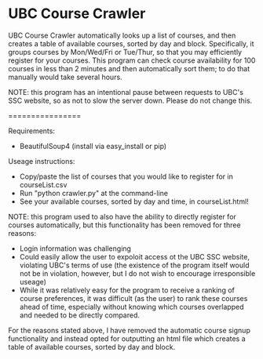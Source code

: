 UBC Course Crawler
=================

UBC Course Crawler automatically looks up a list of courses, and then creates a table of available courses, sorted by day and block. Specifically, it groups courses by Mon/Wed/Fri or Tue/Thur, so that you may efficiently register for your courses. This program can check course availability for 100 courses in less than 2 minutes and then automatically sort them; to do that manually would take several hours.

NOTE: this program has an intentional pause between requests to UBC's SSC website, so as not to slow the server down. Please do not change this.

================

Requirements:
- BeautifulSoup4 (install via easy_install or pip)

Useage instructions:
- Copy/paste the list of courses that you would like to register for in courseList.csv
- Run "python crawler.py" at the command-line
- See your available courses, sorted by day and time, in courseList.html!

NOTE: this program used to also have the ability to directly register for courses automatically, but this functionality has been removed for three reasons:
- Login information was challenging
- Could easily allow the user to expoloit access ot the UBC SSC website, violating UBC's terms of use (the existence of the program itself would not be in violation, however, but I do not wish to encourage irresponsible useage)
- While it was relatively easy for the program to receive a ranking of course preferences, it was difficult (as the user) to rank these courses ahead of time, especially without knowing which courses overlapped and needed to be directly compared.

For the reasons stated above, I have removed the automatic course signup functionality and instead opted for outputting an html file which creates a table of available courses, sorted by day and block.


